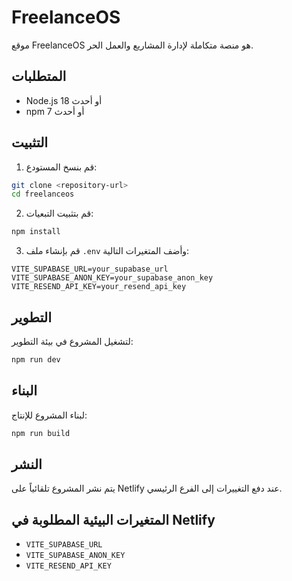 # FreelanceOS

موقع FreelanceOS هو منصة متكاملة لإدارة المشاريع والعمل الحر.

## المتطلبات

- Node.js 18 أو أحدث
- npm 7 أو أحدث

## التثبيت

1. قم بنسخ المستودع:
```bash
git clone <repository-url>
cd freelanceos
```

2. قم بتثبيت التبعيات:
```bash
npm install
```

3. قم بإنشاء ملف `.env` وأضف المتغيرات التالية:
```
VITE_SUPABASE_URL=your_supabase_url
VITE_SUPABASE_ANON_KEY=your_supabase_anon_key
VITE_RESEND_API_KEY=your_resend_api_key
```

## التطوير

لتشغيل المشروع في بيئة التطوير:
```bash
npm run dev
```

## البناء

لبناء المشروع للإنتاج:
```bash
npm run build
```

## النشر

يتم نشر المشروع تلقائياً على Netlify عند دفع التغييرات إلى الفرع الرئيسي.

## المتغيرات البيئية المطلوبة في Netlify

- `VITE_SUPABASE_URL`
- `VITE_SUPABASE_ANON_KEY`
- `VITE_RESEND_API_KEY` 
